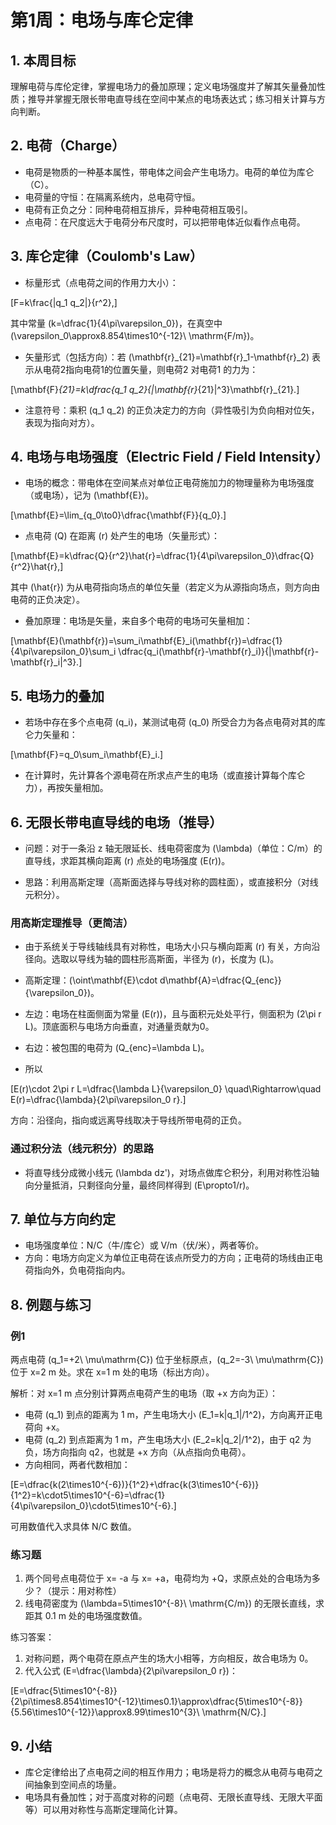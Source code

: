 # 第1周：电场与库仑定律

## 1. 本周目标
理解电荷与库伦定律，掌握电场力的叠加原理；定义电场强度并了解其矢量叠加性质；推导并掌握无限长带电直导线在空间中某点的电场表达式；练习相关计算与方向判断。

## 2. 电荷（Charge）
- 电荷是物质的一种基本属性，带电体之间会产生电场力。电荷的单位为库仑（C）。
- 电荷量的守恒：在隔离系统内，总电荷守恒。
- 电荷有正负之分：同种电荷相互排斥，异种电荷相互吸引。
- 点电荷：在尺度远大于电荷分布尺度时，可以把带电体近似看作点电荷。

## 3. 库仑定律（Coulomb's Law）
- 标量形式（点电荷之间的作用力大小）：

\[F=k\frac{|q_1 q_2|}{r^2},\]

其中常量 \(k=\dfrac{1}{4\pi\varepsilon_0}\)，在真空中 \(\varepsilon_0\approx8.854\times10^{-12}\ \mathrm{F/m}\)。

- 矢量形式（包括方向）：若 \(\mathbf{r}_{21}=\mathbf{r}_1-\mathbf{r}_2\) 表示从电荷2指向电荷1的位置矢量，则电荷2 对电荷1 的力为：

\[\mathbf{F}_{21}=k\dfrac{q_1 q_2}{|\mathbf{r}_{21}|^3}\mathbf{r}_{21}.\]

- 注意符号：乘积 \(q_1 q_2\) 的正负决定力的方向（异性吸引为负向相对位矢，表现为指向对方）。

## 4. 电场与电场强度（Electric Field / Field Intensity）
- 电场的概念：带电体在空间某点对单位正电荷施加力的物理量称为电场强度（或电场），记为 \(\mathbf{E}\)。

\[\mathbf{E}=\lim_{q_0\to0}\dfrac{\mathbf{F}}{q_0}.\]

- 点电荷 \(Q\) 在距离 \(r\) 处产生的电场（矢量形式）：

\[\mathbf{E}=k\dfrac{Q}{r^2}\hat{r}=\dfrac{1}{4\pi\varepsilon_0}\dfrac{Q}{r^2}\hat{r},\]

其中 \(\hat{r}\) 为从电荷指向场点的单位矢量（若定义为从源指向场点，则方向由电荷的正负决定）。

- 叠加原理：电场是矢量，来自多个电荷的电场可矢量相加：

\[\mathbf{E}(\mathbf{r})=\sum_i\mathbf{E}_i(\mathbf{r})=\dfrac{1}{4\pi\varepsilon_0}\sum_i \dfrac{q_i(\mathbf{r}-\mathbf{r}_i)}{|\mathbf{r}-\mathbf{r}_i|^3}.\]

## 5. 电场力的叠加
- 若场中存在多个点电荷 \(q_i\)，某测试电荷 \(q_0\) 所受合力为各点电荷对其的库仑力矢量和：

\[\mathbf{F}=q_0\sum_i\mathbf{E}_i.\]

- 在计算时，先计算各个源电荷在所求点产生的电场（或直接计算每个库仑力），再按矢量相加。

## 6. 无限长带电直导线的电场（推导）
- 问题：对于一条沿 z 轴无限延长、线电荷密度为 \(\lambda\)（单位：C/m）的直导线，求距其横向距离 \(r\) 点处的电场强度 \(E(r)\)。

- 思路：利用高斯定理（高斯面选择与导线对称的圆柱面），或直接积分（对线元积分）。

### 用高斯定理推导（更简洁）
- 由于系统关于导线轴线具有对称性，电场大小只与横向距离 \(r\) 有关，方向沿径向。选取以导线为轴的圆柱形高斯面，半径为 \(r\)，长度为 \(L\)。

- 高斯定理：\(\oint\mathbf{E}\cdot d\mathbf{A}=\dfrac{Q_{enc}}{\varepsilon_0}\)。

- 左边：电场在柱面侧面为常量 \(E(r)\)，且与面积元处处平行，侧面积为 \(2\pi r L\)。顶底面积与电场方向垂直，对通量贡献为0。

- 右边：被包围的电荷为 \(Q_{enc}=\lambda L\)。

- 所以

\[E(r)\cdot 2\pi r L=\dfrac{\lambda L}{\varepsilon_0} \quad\Rightarrow\quad E(r)=\dfrac{\lambda}{2\pi\varepsilon_0 r}.\]

方向：沿径向，指向或远离导线取决于导线所带电荷的正负。

### 通过积分法（线元积分）的思路
- 将直导线分成微小线元 \(\lambda dz'\)，对场点做库仑积分，利用对称性沿轴向分量抵消，只剩径向分量，最终同样得到 \(E\propto1/r\)。

## 7. 单位与方向约定
- 电场强度单位：N/C（牛/库仑）或 V/m（伏/米），两者等价。
- 方向：电场方向定义为单位正电荷在该点所受力的方向；正电荷的场线由正电荷指向外，负电荷指向内。

## 8. 例题与练习

### 例1
两点电荷 \(q_1=+2\ \mu\mathrm{C}\) 位于坐标原点，\(q_2=-3\ \mu\mathrm{C}\) 位于 x=2 m 处。求在 x=1 m 处的电场（标出方向）。

解析：对 x=1 m 点分别计算两点电荷产生的电场（取 +x 方向为正）：
- 电荷 \(q_1\) 到点的距离为 1 m，产生电场大小 \(E_1=k|q_1|/1^2\)，方向离开正电荷向 +x。
- 电荷 \(q_2\) 到点距离为 1 m，产生电场大小 \(E_2=k|q_2|/1^2\)，由于 q2 为负，场方向指向 q2，也就是 +x 方向（从点指向负电荷）。
- 方向相同，两者代数相加：

\[E=\dfrac{k(2\times10^{-6})}{1^2}+\dfrac{k(3\times10^{-6})}{1^2}=k\cdot5\times10^{-6}=\dfrac{1}{4\pi\varepsilon_0}\cdot5\times10^{-6}.\]

可用数值代入求具体 N/C 数值。

### 练习题
1. 两个同号点电荷位于 x= -a 与 x= +a，电荷均为 +Q，求原点处的合电场为多少？（提示：用对称性）
2. 线电荷密度为 \(\lambda=5\times10^{-8}\ \mathrm{C/m}\) 的无限长直线，求距其 0.1 m 处的电场强度数值。

练习答案：
1. 对称问题，两个电荷在原点产生的场大小相等，方向相反，故合电场为 0。
2. 代入公式 \(E=\dfrac{\lambda}{2\pi\varepsilon_0 r}\)：

\[E=\dfrac{5\times10^{-8}}{2\pi\times8.854\times10^{-12}\times0.1}\approx\dfrac{5\times10^{-8}}{5.56\times10^{-12}}\approx8.99\times10^{3}\ \mathrm{N/C}.\]

## 9. 小结
- 库仑定律给出了点电荷之间的相互作用力；电场是将力的概念从电荷与电荷之间抽象到空间点的场量。
- 电场具有叠加性；对于高度对称的问题（点电荷、无限长直导线、无限大平面等）可以用对称性与高斯定理简化计算。
